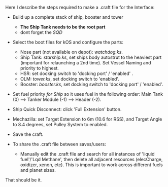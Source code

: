 Here I describe the steps required to make a .craft file for the Interface:


- Build up a complete stack of ship, booster and tower
    - **The Ship Tank needs to be the root part**
    - dont forget the *SQD*
- Select the boot files for kOS and configure the parts:
    - Nose part (not available on depot): *watchdog.ks*.
    - Ship Tank: *starship.ks*, set ships body autostrut to the heaviest part (important for relaunching a 2nd time). Set Vessel Naming and priority to highest.
    - HSR: set docking switch to 'docking port' / 'enabled' .
    - OLM: *tower.ks*, set docking switch to 'enabled'.
    - Booster: *booster.ks*, set docking switch to 'docking port' / 'enabled'. 
- Set fuel priority *for Ship* so it uses fuel in the following order: Main Tank (0) --> Tanker Module (-1) --> Header  (-2).
- Ship Quick Disconnect: click 'Full Extension' button.
- Mechazilla: set Target Extension to 6m (10.6 for RSS), and Target Angle to 8.4 degrees, set Pulley System to enabled.
- Save the craft.

- To share the .craft file between saves/users:
    - Manually edit the .craft file and search for all instances of 'liquid fuel'/'Lqd Methane', then delete all adjacent resources (elecCharge, oxidizer, xenon, etc). This is important to work across different fuels and planet sizes.

That should be it.
